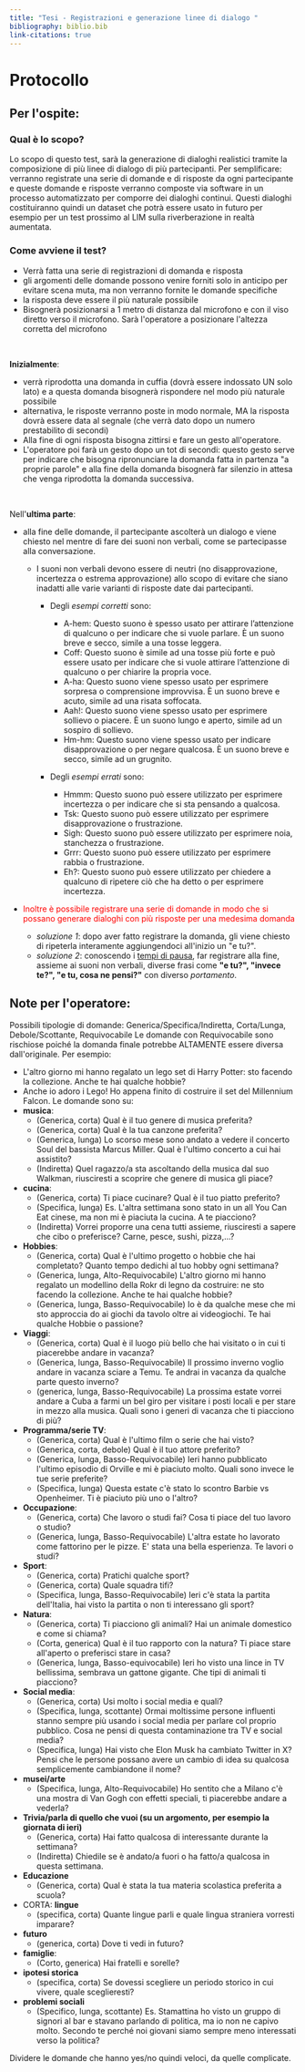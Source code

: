 ```yaml
---
title: "Tesi - Registrazioni e generazione linee di dialogo "
bibliography: biblio.bib
link-citations: true
---
```

# Protocollo

## Per l'ospite:
### Qual è lo scopo?
Lo scopo di questo test, sarà la generazione di dialoghi realistici tramite la composizione di più linee di dialogo di più partecipanti.
Per semplificare: verranno registrate una serie di domande e di risposte da ogni partecipante e queste domande e risposte verranno composte via software in un processo automatizzato per comporre dei dialoghi continui.
Questi dialoghi costituiranno quindi un dataset che potrà essere usato in futuro per esempio per un test prossimo al LIM sulla riverberazione in realtà aumentata.

### Come avviene il test? 
- Verrà fatta una serie di registrazioni di domanda e risposta
- gli argomenti delle domande possono venire forniti solo in anticipo per evitare scena muta, ma non verranno fornite le domande specifiche
- la risposta deve essere il più naturale possibile
- Bisognerà posizionarsi a 1 metro di distanza dal microfono e con il viso diretto verso il microfono. Sarà l'operatore a posizionare l'altezza corretta del microfono
<br>

**Inizialmente**:
 - verrà riprodotta una domanda in cuffia (dovrà essere indossato UN solo lato) e a questa domanda bisognerà rispondere nel modo più naturale possibile
  - alternativa, le risposte verranno poste in modo normale, MA la risposta dovrà essere data al segnale (che verrà dato dopo un numero prestabilito di secondi)
- Alla fine di ogni risposta bisogna zittirsi e fare un gesto all'operatore.
- L'operatore poi farà un gesto dopo un tot di secondi: questo gesto serve per indicare che bisogna ripronunciare la domanda fatta in partenza "a proprie parole" e alla fine della domanda bisognerà far silenzio in attesa che venga riprodotta la domanda successiva. 

<br>

Nell'**ultima parte**:
 - alla fine delle domande, il partecipante ascolterà un dialogo e viene chiesto nel mentre di fare dei suoni non verbali, come se partecipasse alla conversazione.
   - I suoni non verbali devono essere di neutri (no disapprovazione, incertezza o estrema approvazione) allo scopo di evitare che siano inadatti alle varie varianti di risposte date dai partecipanti.

     - Degli *esempi corretti* sono:
       - A-hem: Questo suono è spesso usato per attirare l’attenzione di qualcuno o per indicare che si vuole parlare. È un suono breve e secco, simile a una tosse leggera.
       - Coff: Questo suono è simile ad una tosse più forte e può essere usato per indicare che si vuole attirare l’attenzione di qualcuno o per chiarire la propria voce.
       - A-ha: Questo suono viene spesso usato per esprimere sorpresa o comprensione improvvisa. È un suono breve e acuto, simile ad una risata soffocata.
       - Aah!: Questo suono viene spesso usato per esprimere sollievo o piacere. È un suono lungo e aperto, simile ad un sospiro di sollievo.
       - Hm-hm: Questo suono viene spesso usato per indicare disapprovazione o per negare qualcosa. È un suono breve e secco, simile ad un grugnito.

     - Degli *esempi errati* sono:
       - Hmmm: Questo suono può essere utilizzato per esprimere incertezza o per indicare che si sta pensando a qualcosa.
       - Tsk: Questo suono può essere utilizzato per esprimere disapprovazione o frustrazione.
       - Sigh: Questo suono può essere utilizzato per esprimere noia, stanchezza o frustrazione.
       - Grrr: Questo suono può essere utilizzato per esprimere rabbia o frustrazione.
       - Eh?: Questo suono può essere utilizzato per chiedere a qualcuno di ripetere ciò che ha detto o per esprimere incertezza.

  - <span style="color:red">  Inoltre è possibile registrare una serie di domande in modo che si possano generare dialoghi con più risposte per una medesima domanda </span>
    - *soluzione 1*: dopo aver fatto registrare la domanda, gli viene chiesto di ripeterla interamente aggiungendoci all'inizio un "e tu?".
    - *soluzione 2*: conoscendo i [tempi di pausa](#tempi-di-pausa), far registrare alla fine, assieme ai suoni non verbali, diverse frasi come **"e tu?", "invece te?", "e tu, cosa ne pensi?"** con diverso *portamento*.

## Note per l'operatore:
Possibili tipologie di domande: Generica/Specifica/Indiretta, Corta/Lunga, Debole/Scottante, Requivocabile
Le domande con Requivocabile sono rischiose poiché la domanda finale potrebbe ALTAMENTE essere diversa dall'originale. Per esempio:
  - L'altro giorno mi hanno regalato un lego set di Harry Potter: sto facendo la collezione. Anche te hai qualche hobbie?
  - Anche io adoro i Lego! Ho appena finito di costruire il set del Millennium Falcon.
Le domande sono su:
  - **musica**:
    - (Generica, corta) Qual è il tuo genere di musica preferita?
    - (Generica, corta) Qual è la tua canzone preferita? 
    - (Generica, lunga) Lo scorso mese sono andato a vedere il concerto Soul del bassista Marcus Miller. Qual è l'ultimo concerto a cui hai assistito?
    - (Indiretta) Quel ragazzo/a sta ascoltando della musica dal suo Walkman, riusciresti a scoprire che genere di musica gli piace?
  - **cucina**:
    - (Generica, corta) Ti piace cucinare? Qual è il tuo piatto preferito? 
    - (Specifica, lunga) Es. L'altra settimana sono stato in un all You Can Eat cinese, ma non mi è piaciuta la cucina. A te piacciono? 
    - (Indiretta) Vorrei proporre una cena tutti assieme, riusciresti a sapere che cibo o preferisce? Carne, pesce, sushi, pizza,...?
  - **Hobbies**:
    - (Generica, corta) Qual è l'ultimo progetto o hobbie che hai completato? Quanto tempo dedichi al tuo hobby ogni settimana?
    - (Generica, lunga, Alto-Requivocabile) L'altro giorno mi hanno regalato un modellino della Rokr di legno da costruire: ne sto facendo la collezione. Anche te hai qualche hobbie?
    - (Generica, lunga, Basso-Requivocabile) Io è da qualche mese che mi sto approccia do ai giochi da tavolo oltre ai videogiochi. Te hai qualche Hobbie o passione? 
  - **Viaggi**:
    - (Generica, corta) Qual è il luogo più bello che hai visitato o in cui ti piacerebbe andare in vacanza?
    - (Generica, lunga, Basso-Requivocabile) Il prossimo inverno voglio andare in vacanza sciare a Temu. Te andrai in vacanza da qualche parte questo inverno?
    - (generica, lunga, Basso-Requivocabile) La prossima estate vorrei andare a Cuba a farmi un bel giro per visitare i posti locali e per stare in mezzo alla musica. Quali sono i generi di vacanza che ti piacciono di più? 
  - **Programma/serie TV**:
    - (Generica, corta) Qual è l'ultimo film o serie che hai visto? 
    - (Generica, corta, debole) Qual è il tuo attore preferito?
    - (Generica, lunga, Basso-Requivocabile) Ieri hanno pubblicato l'ultimo episodio di Orville e mi è piaciuto molto. Quali sono invece le tue serie preferite? 
    - (Specifica, lunga) Questa estate c'è stato lo scontro Barbie vs Openheimer. Ti è piaciuto più uno o l'altro? 
  - **Occupazione**:
    - (Generica, corta) Che lavoro o studi fai? Cosa ti piace del tuo lavoro o studio?
    - (Generica, lunga, Basso-Requivocabile) L'altra estate ho lavorato come fattorino per le pizze. E' stata una bella esperienza. Te lavori o studi?
  - **Sport**:
    - (Generica, corta) Pratichi qualche sport?
    - (Generica, corta) Quale squadra tifi?
    - (Specifica, lunga, Basso-Requivocabile) Ieri c'è stata la partita dell'Italia, hai visto la partita o non ti interessano gli sport?  
  - **Natura**:
    - (Generica, corta) Ti piacciono gli animali? Hai un animale domestico e come si chiama?
    - (Corta, generica) Qual è il tuo rapporto con la natura? Ti piace stare all'aperto o preferisci stare in casa?
    - (Generica, lunga, Basso-equivocabile) Ieri ho visto una lince in TV bellissima, sembrava un gattone gigante. Che tipi di animali ti piacciono? 
  - **Social media**:
    - (Generica, corta) Usi molto i social media e quali?
    - (Specifica, lunga, scottante) Ormai moltissime persone influenti stanno sempre più usando i social media per parlare col proprio pubblico. Cosa ne pensi di questa contaminazione tra TV e social media?
    - (Specifica, lunga) Hai visto che Elon Musk ha cambiato Twitter in X? Pensi che le persone possano avere un cambio di idea su qualcosa semplicemente cambiandone il nome?
  - **musei/arte**
    - (Specifica, lunga, Alto-Requivocabile) Ho sentito che a Milano c'è una mostra di Van Gogh con effetti speciali, ti piacerebbe andare a vederla? 
  - **Trivia/parla di quello che vuoi (su un argomento, per esempio la giornata di ieri)**
    - (Generica, corta) Hai fatto qualcosa di interessante durante la settimana?
    - (Indiretta) Chiedile se è andato/a fuori o ha fatto/a qualcosa in questa settimana.
  - **Educazione**
    - (Generica, corta) Qual è stata la tua materia scolastica preferita a scuola?
  - CORTA: **lingue**
    - (specifica, corta)  Quante lingue parli e quale lingua straniera vorresti imparare?
  - **futuro**
    - (generica, corta) Dove ti vedi in futuro?
  - **famiglie**:
    - (Corto, generica) Hai fratelli e sorelle?
  - **ipotesi storica**
    - (specifica, corta) Se dovessi scegliere un periodo storico in cui vivere, quale sceglieresti?
  - **problemi sociali**
    - (Specifico, lunga, scottante) Es. Stamattina ho visto un gruppo di signori al bar e stavano parlando di politica, ma io non ne capivo molto. Secondo te perché noi giovani siamo sempre meno interessati verso la politica? 

Dividere le domande che hanno yes/no quindi veloci, da quelle complicate. 

